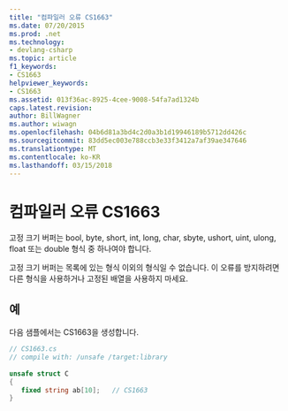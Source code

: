 ```yaml
---
title: "컴파일러 오류 CS1663"
ms.date: 07/20/2015
ms.prod: .net
ms.technology:
- devlang-csharp
ms.topic: article
f1_keywords:
- CS1663
helpviewer_keywords:
- CS1663
ms.assetid: 013f36ac-8925-4cee-9008-54fa7ad1324b
caps.latest.revision: 
author: BillWagner
ms.author: wiwagn
ms.openlocfilehash: 04b6d81a3bd4c2d0a3b1d19946189b5712dd426c
ms.sourcegitcommit: 83dd5ec003e788ccb3e33f3412a7af39ae347646
ms.translationtype: MT
ms.contentlocale: ko-KR
ms.lasthandoff: 03/15/2018
---
```

# <a name="compiler-error-cs1663"></a>컴파일러 오류 CS1663
고정 크기 버퍼는 bool, byte, short, int, long, char, sbyte, ushort, uint, ulong, float 또는 double 형식 중 하나여야 합니다.  
  
 고정 크기 버퍼는 목록에 있는 형식 이외의 형식일 수 없습니다. 이 오류를 방지하려면 다른 형식을 사용하거나 고정된 배열을 사용하지 마세요.  
  
## <a name="example"></a>예  
 다음 샘플에서는 CS1663을 생성합니다.  
  
```csharp  
// CS1663.cs  
// compile with: /unsafe /target:library  
  
unsafe struct C  
{  
   fixed string ab[10];   // CS1663  
}  
```
